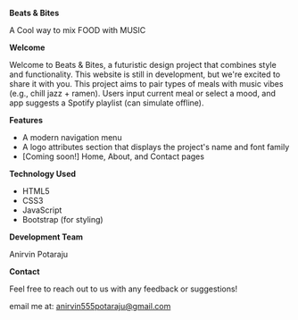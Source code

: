 **Beats & Bites**

A Cool way to mix FOOD with MUSIC 

**Welcome**

Welcome to Beats & Bites, a futuristic design project that 
combines style and functionality. This website is still in 
development, but we're excited to share it with you. 
This project aims to	pair types of meals with music 
vibes (e.g., chill jazz + ramen). Users input current meal 
or select a mood, and app suggests a Spotify playlist 
(can simulate offline).

**Features**

* A modern navigation menu
* A logo attributes section that displays the project's name 
and font family
* [Coming soon!] Home, About, and Contact pages

**Technology Used**

* HTML5
* CSS3
* JavaScript
* Bootstrap (for styling)

**Development Team**

Anirvin Potaraju 

**Contact**

Feel free to reach out to us with any feedback or 
suggestions!

email me at: 
anirvin555potaraju@gmail.com
